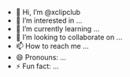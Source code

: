 - 👋 Hi, I’m @xclipclub
- 👀 I’m interested in ...
- 🌱 I’m currently learning ...
- 💞️ I’m looking to collaborate on ...
- 📫 How to reach me ...
- 😄 Pronouns: ...
- ⚡ Fun fact: ...

<!---
xclipclub/xclipclub is a ✨ special ✨ repository because its `README.md` (this file) appears on your GitHub profile.
You can click the Preview link to take a look at your changes.
--->
